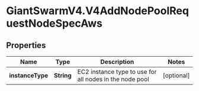 # GiantSwarmV4.V4AddNodePoolRequestNodeSpecAws

## Properties
Name | Type | Description | Notes
------------ | ------------- | ------------- | -------------
**instanceType** | **String** | EC2 instance type to use for all nodes in the node pool  | [optional] 


